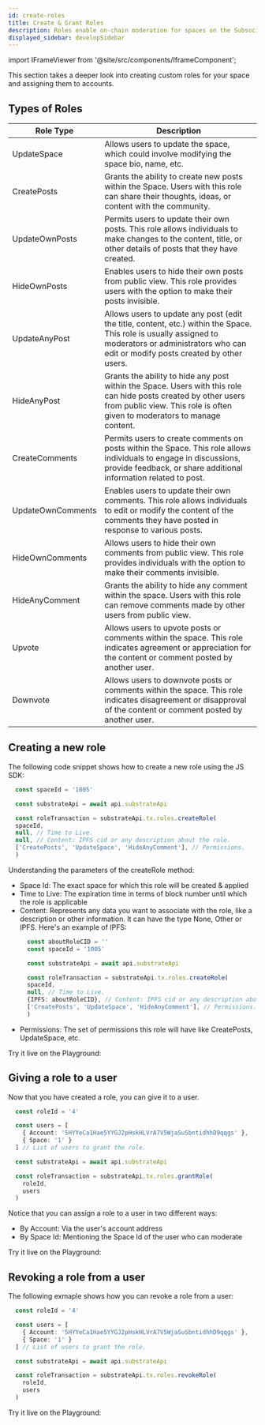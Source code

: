 ```yaml
---
id: create-roles
title: Create & Grant Roles
description: Roles enable on-chain moderation for spaces on the Subsocial Blockchain. Let's take a deep look on how you can create custom roles for your space.
displayed_sidebar: developSidebar
---
```


import IFrameViewer from '@site/src/components/IframeComponent';

This section takes a deeper look into creating custom roles for your space and assigning them to accounts.

## Types of Roles

| Role Type            | Description                                                                                                                         |
|----------------------|-------------------------------------------------------------------------------------------------------------------------------------|
| UpdateSpace          | Allows users to update the space, which could involve modifying the space bio, name, etc. |
| CreatePosts          | Grants the ability to create new posts within the Space. Users with this role can share their thoughts, ideas, or content with the community. |
| UpdateOwnPosts       | Permits users to update their own posts. This role allows individuals to make changes to the content, title, or other details of posts that they have created. |
| HideOwnPosts         | Enables users to hide their own posts from public view. This role provides users with the option to make their posts invisible. |
| UpdateAnyPost        | Allows users to update any post (edit the title, content, etc.) within the Space. This role is usually assigned to moderators or administrators who can edit or modify posts created by other users. |
| HideAnyPost          | Grants the ability to hide any post within the Space. Users with this role can hide posts created by other users from public view. This role is often given to moderators to manage content. |
| CreateComments       | Permits users to create comments on posts within the Space. This role allows individuals to engage in discussions, provide feedback, or share additional information related to post. |
| UpdateOwnComments    | Enables users to update their own comments. This role allows individuals to edit or modify the content of the comments they have posted in response to various posts. |
| HideOwnComments      | Allows users to hide their own comments from public view. This role provides individuals with the option to make their comments invisible. |
| HideAnyComment       | Grants the ability to hide any comment within the space. Users with this role can remove comments made by other users from public view. |
| Upvote               | Allows users to upvote posts or comments within the space. This role indicates agreement or appreciation for the content or comment posted by another user. |
| Downvote             | Allows users to downvote posts or comments within the space. This role indicates disagreement or disapproval of the content or comment posted by another user. |


## Creating a new role

The following code snippet shows how to create a new role using the JS SDK:

```ts
  const spaceId = '1005'

  const substrateApi = await api.substrateApi

  const roleTransaction = substrateApi.tx.roles.createRole(
  spaceId, 
  null, // Time to Live. 
  null, // Content: IPFS cid or any description about the role. 
  ['CreatePosts', 'UpdateSpace', 'HideAnyComment'], // Permissions.
  )
```

Understanding the parameters of the createRole method:

- Space Id: The exact space for which this role will be created & applied
- Time to Live: The expiration time in terms of block number until which the role is applicable
- Content: Represents any data you want to associate with the role, like a description or other information. It can have the type None, Other or IPFS. Here's an example of IPFS: 
  ```ts
    const aboutRoleCID = ''
    const spaceId = '1005'

    const substrateApi = await api.substrateApi

    const roleTransaction = substrateApi.tx.roles.createRole(
    spaceId, 
    null, // Time to Live. 
    {IPFS: aboutRoleCID}, // Content: IPFS cid or any description about the role. 
    ['CreatePosts', 'UpdateSpace', 'HideAnyComment'], // Permissions.
    )
  ```
- Permissions: The set of permissions this role will have like CreatePosts, UpdateSpace, etc.

Try it live on the Playground:

 <IFrameViewer
      src="https://play.subsocial.network/writing-data/roles/create?iframe=true"
  />


## Giving a role to a user

Now that you have created a role, you can give it to a user.

```ts
  const roleId = '4'

  const users = [
    { Account: '5HYYeCa1Hae5YYGJ2pHskHLVrA7V5WjaSuSbntidhhD9qqgs' }, 
    { Space: '1' }
  ] // List of users to grant the role.

  const substrateApi = await api.substrateApi

  const roleTransaction = substrateApi.tx.roles.grantRole(
    roleId, 
    users 
  )
```

Notice that you can assign a role to a user in two different ways:
- By Account: Via the user's account address 
- By Space Id: Mentioning the Space Id of the user who can moderate

Try it live on the Playground:

 <IFrameViewer
      src="https://play.subsocial.network/writing-data/roles/grant?iframe=true"
  />

## Revoking a role from a user

The following exmaple shows how you can revoke a role from a user:

```ts
  const roleId = '4'

  const users = [
    { Account: '5HYYeCa1Hae5YYGJ2pHskHLVrA7V5WjaSuSbntidhhD9qqgs' }, 
    { Space: '1' }
  ] // List of users to grant the role.

  const substrateApi = await api.substrateApi

  const roleTransaction = substrateApi.tx.roles.revokeRole(
    roleId, 
    users 
  )
```

Try it live on the Playground:

 <IFrameViewer
      src="https://play.subsocial.network/writing-data/roles/revoke?iframe=true"
  />


